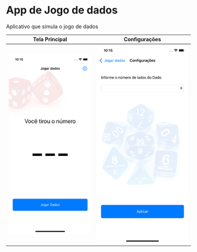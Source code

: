 # App de Jogo de dados

Aplicativo que simula o jogo de dados

| Tela Principal | Configurações |
|:---:|:---:|
| ![Page1](/JogarDados/iOS/main.png) | ![Page2](/JogarDados/iOS/configurations.png) |